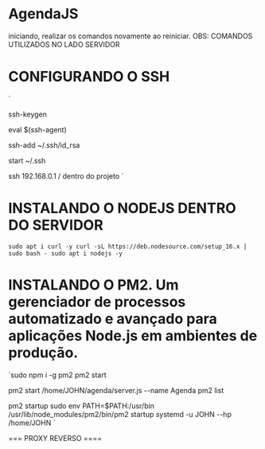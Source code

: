 # AgendaJS

iniciando, realizar os comandos novamente ao reiniciar. 
OBS: COMANDOS UTILIZADOS NO LADO SERVIDOR

# CONFIGURANDO O SSH
 `
 
ssh-keygen 

eval $(ssh-agent) 

ssh-add ~/.ssh/id_rsa 

start ~/.ssh 
 
ssh 192.168.0.1 / dentro do projeto `

# INSTALANDO O NODEJS DENTRO DO SERVIDOR
`
sudo apt i curl -y
curl -sL https://deb.nodesource.com/setup_16.x | sudo bash -
sudo apt i nodejs -y
`

# INSTALANDO O PM2. Um gerenciador de processos automatizado e avançado para aplicações Node.js em ambientes de produção. 
`sudo npm i -g pm2
pm2 start

pm2 start /home/JOHN/agenda/server.js --name Agenda
pm2 list

pm2 startup
sudo env PATH=$PATH:/usr/bin /usr/lib/node_modules/pm2/bin/pm2 startup systemd -u JOHN --hp /home/JOHN
`

 === PROXY REVERSO ====
